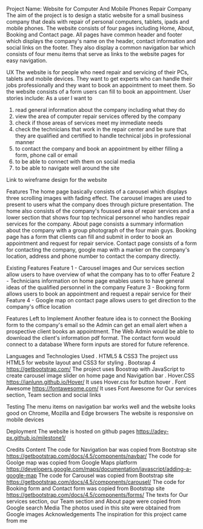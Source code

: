Project Name: Website for Computer And Mobile Phones Repair Company
The aim of the project is to design a static website for a small business company that deals with repair of personal computers, 
tablets, ipads and mobile phones. The website consists of four pages including Home, About, Booking and Contact page. All pages 
have common header and footer which displays the company's name on the header, contact information and social links on the footer.
They also display a common navigation bar which consists of four menu items that serve as links to the website pages for easy navigation.

UX
The website is for people who need repair and servicing of their PCs, tablets and mobile devices. They want to get experts who can handle their 
jobs professionally and they want to book an appointment to meet them. So the website consists of a form users can fill to book an appointment.
User stories include:
As a user I want to 
1. read general information about the company including what they do
2. view the area of computer repair services offered by the company
3. check if those areas of services meet my immediate needs
4. check the technicians that work in the repair center and be sure that they are 
   qualified and certified to handle technical jobs in professional manner
5. to contact the company and book an appointment by either filling a form, phone call or email
6. to be able to connect with them on social media
7. to be able to navigate well around the site 

Link to wireframe design for the website 

Features
The home page basically consists of a carousel which displays three scrolling images with fading effect. The carousel images are used to present
to users what the company does through picture presentation. The home also consists of the company's foussed area of repair services and a lower section
that shows four top technical personnel who handles repair services for the company.
About page consists a summary information about the company with a group photograph
of the four main guys. 
Booking page has a form that clients can fill and submit in order to book an appointment and request for repair service. 
Contact page consists of a form for contacting the company, google map with a marker on the company's location, address and phone number to contact the company directly.


Existing Features
Feature 1 - Carousel images and Our services section allow users to have overview of what the company has to to offer
Feature 2 - Technicians information on home page enables users to have general ideas of the qualified personnel in the company
Feature 3 - Booking form allows users to book an appointment and request a repair service for their 
Feature 4 - Google map on contact page allows users to get direction to the company's office location

Features Left to Implement
Another feature idea is to connect the Booking form to the company's email so the Admin can get an email alert when a prospective client books 
an appointment. The Web Admin would be able to download the client's information pdf format. The contact form would connect to a database Where form inputs
are stored for future reference.

Languages and Technologies Used
. HTML5 & CSS3 
The project uss HTML5 for website layout and CSS3 for styling
. Bootsrap 4 https://getbootstrap.com/
The project uses Boostrap with JavaScript to create carousel image slider on home page and Navigation bar 
. Hover.CSS https://ianlunn.github.io/Hover/
It uses Hover.css for button hover
. Font Awesome https://fontawesome.com/
It uses Font Awesome for Our services section, Team section and social links

Testing
The menu items on navigation bar works well and the website looks good on Chrome, Mozilla and Edge browsers
The website is responsive on mobile devices 

Deployment
The website is hosted on github pages https://adey-px.github.io/milestone1/

Credits
Content
The code for Navigation bar was copied from Bootstrap site https://getbootstrap.com/docs/4.5/components/navbar/
The code for Goolge map was copied from Google Maps platform https://developers.google.com/maps/documentation/javascript/adding-a-google-map
The code for Carousel was copied from Bootstrap site https://getbootstrap.com/docs/4.5/components/carousel/
The code for Booking form and Contact form was copied from Bootstrap site https://getbootstrap.com/docs/4.5/components/forms/
The texts for Our services section, our Team section and About page were copied from Google search
Media
The photos used in this site were obtained from Google images
Acknowledgements
The inspiration for this project came from me